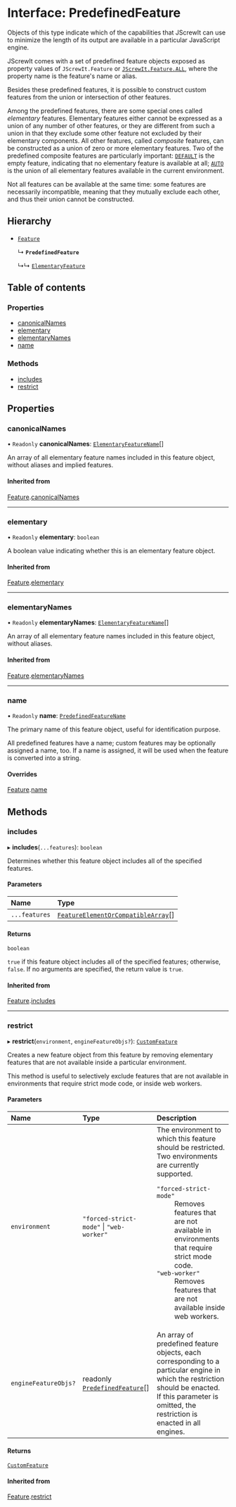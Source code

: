 # Interface: PredefinedFeature

Objects of this type indicate which of the capabilities that JScrewIt can use to minimize the
length of its output are available in a particular JavaScript engine.

JScrewIt comes with a set of predefined feature objects exposed as property values of
`JScrewIt.Feature` or [`JScrewIt.Feature.ALL`](FeatureConstructor.md#all), where the property
name is the feature's name or alias.

Besides these predefined features, it is possible to construct custom features from the union or
intersection of other features.

Among the predefined features, there are some special ones called *elementary* features.
Elementary features either cannot be expressed as a union of any number of other features, or
they are different from such a union in that they exclude some other feature not excluded by
their elementary components.
All other features, called *composite* features, can be constructed as a union of zero or more
elementary features.
Two of the predefined composite features are particularly important: [`DEFAULT`](FeatureConstructor.md#default) is the empty feature, indicating that no elementary
feature is available at all; [`AUTO`](FeatureAll.md#auto) is the union of all
elementary features available in the current environment.

Not all features can be available at the same time: some features are necessarily incompatible,
meaning that they mutually exclude each other, and thus their union cannot be constructed.

## Hierarchy

- [`Feature`](Feature.md)

  ↳ **`PredefinedFeature`**

  ↳↳ [`ElementaryFeature`](ElementaryFeature.md)

## Table of contents

### Properties

- [canonicalNames](PredefinedFeature.md#canonicalnames)
- [elementary](PredefinedFeature.md#elementary)
- [elementaryNames](PredefinedFeature.md#elementarynames)
- [name](PredefinedFeature.md#name)

### Methods

- [includes](PredefinedFeature.md#includes)
- [restrict](PredefinedFeature.md#restrict)

## Properties

### canonicalNames

• `Readonly` **canonicalNames**: [`ElementaryFeatureName`](../README.md#elementaryfeaturename)[]

An array of all elementary feature names included in this feature object, without aliases and
implied features.

#### Inherited from

[Feature](Feature.md).[canonicalNames](Feature.md#canonicalnames)

___

### elementary

• `Readonly` **elementary**: `boolean`

A boolean value indicating whether this is an elementary feature object.

#### Inherited from

[Feature](Feature.md).[elementary](Feature.md#elementary)

___

### elementaryNames

• `Readonly` **elementaryNames**: [`ElementaryFeatureName`](../README.md#elementaryfeaturename)[]

An array of all elementary feature names included in this feature object, without aliases.

#### Inherited from

[Feature](Feature.md).[elementaryNames](Feature.md#elementarynames)

___

### name

• `Readonly` **name**: [`PredefinedFeatureName`](../README.md#predefinedfeaturename)

The primary name of this feature object, useful for identification purpose.

All predefined features have a name; custom features may be optionally assigned a name, too.
If a name is assigned, it will be used when the feature is converted into a string.

#### Overrides

[Feature](Feature.md).[name](Feature.md#name)

## Methods

### includes

▸ **includes**(`...features`): `boolean`

Determines whether this feature object includes all of the specified features.

#### Parameters

| Name | Type |
| :------ | :------ |
| `...features` | [`FeatureElementOrCompatibleArray`](../README.md#featureelementorcompatiblearray)[] |

#### Returns

`boolean`

`true` if this feature object includes all of the specified features; otherwise, `false`.
If no arguments are specified, the return value is `true`.

#### Inherited from

[Feature](Feature.md).[includes](Feature.md#includes)

___

### restrict

▸ **restrict**(`environment`, `engineFeatureObjs?`): [`CustomFeature`](CustomFeature.md)

Creates a new feature object from this feature by removing elementary features that are not
available inside a particular environment.

This method is useful to selectively exclude features that are not available in environments
that require strict mode code, or inside web workers.

#### Parameters

| Name | Type | Description |
| :------ | :------ | :------ |
| `environment` | ``"forced-strict-mode"`` \| ``"web-worker"`` | The environment to which this feature should be restricted. Two environments are currently supported. <dl> <dt><code>"forced-strict-mode"</code></dt> <dd> Removes features that are not available in environments that require strict mode code. </dd> <dt><code>"web-worker"</code></dt> <dd>Removes features that are not available inside web workers.</dd> </dl> |
| `engineFeatureObjs?` | readonly [`PredefinedFeature`](PredefinedFeature.md)[] | An array of predefined feature objects, each corresponding to a particular engine in which the restriction should be enacted. If this parameter is omitted, the restriction is enacted in all engines. |

#### Returns

[`CustomFeature`](CustomFeature.md)

#### Inherited from

[Feature](Feature.md).[restrict](Feature.md#restrict)
